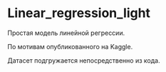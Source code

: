 # Linear_regression_light

Простая модель линейной регрессии.

По мотивам опубликованного на Kaggle.

Датасет подгружается непосредственно из кода.

